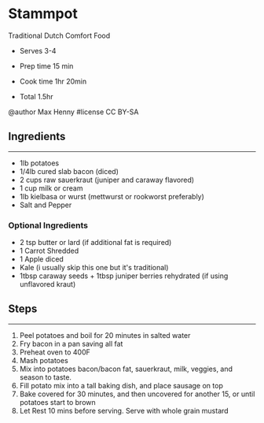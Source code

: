 # Stammpot
Traditional Dutch Comfort Food

* Serves 3-4

* Prep time 15 min
* Cook time 1hr 20min
* Total 1.5hr

@author Max Henny #license CC BY-SA 



## Ingredients
----

* 1lb potatoes 
* 1/4lb cured slab bacon (diced)
* 2 cups raw sauerkraut (juniper and caraway flavored)
* 1 cup milk or cream
* 1lb kielbasa or wurst (mettwurst or rookworst preferably)
* Salt and Pepper


### Optional Ingredients

* 2 tsp butter or lard (if additional fat is required)
* 1 Carrot Shredded
* 1 Apple diced
*  Kale (i usually skip this one but it's traditional)
* 1tbsp caraway seeds + 1tbsp juniper berries rehydrated (if using unflavored kraut)

## Steps
----

1. Peel potatoes and boil for 20 minutes in salted water
2. Fry bacon in a pan saving all fat 
3. Preheat oven to 400F
3. Mash potatoes 
4. Mix into potatoes bacon/bacon fat, sauerkraut, milk, veggies, and season to taste.
5. Fill potato mix into a tall baking dish, and place sausage on top
6. Bake covered for 30 minutes, and then uncovered for another 15, or until potatoes start to brown
7. Let Rest 10 mins before serving. Serve with whole grain mustard

